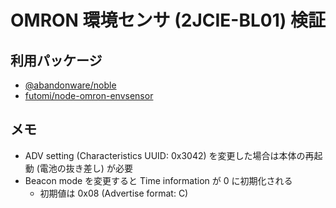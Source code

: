 # OMRON 環境センサ (2JCIE-BL01) 検証

## 利用パッケージ
- [@abandonware/noble](https://github.com/abandonware/noble)
- [futomi/node-omron-envsensor](https://github.com/futomi/node-omron-envsensor)

## メモ
- ADV setting (Characteristics UUID: 0x3042) を変更した場合は本体の再起動 (電池の抜き差し) が必要
- Beacon mode を変更すると Time information が 0 に初期化される
    - 初期値は 0x08 (Advertise format: C)
